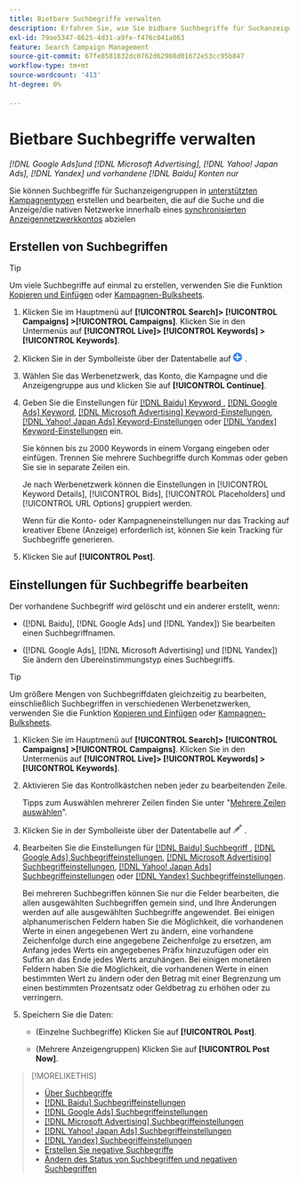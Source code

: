 ```yaml
---
title: Bietbare Suchbegriffe verwalten
description: Erfahren Sie, wie Sie bidbare Suchbegriffe für Suchanzeigengruppen erstellen und verwalten.
exl-id: 79ae5347-8625-4d31-a9fe-f476c041a063
feature: Search Campaign Management
source-git-commit: 67fe8581832dc0762d62908d01672e53cc95b847
workflow-type: tm+mt
source-wordcount: '413'
ht-degree: 0%

---
```


# Bietbare Suchbegriffe verwalten

*[!DNL Google Ads]und [!DNL Microsoft Advertising], [!DNL Yahoo! Japan Ads], [!DNL Yandex] und vorhandene [!DNL Baidu] Konten nur*

Sie können Suchbegriffe für Suchanzeigengruppen in [unterstützten Kampagnentypen](/help/search-social-commerce/introduction/supported-inventory.md) erstellen und bearbeiten, die auf die Suche und die Anzeige/die nativen Netzwerke innerhalb eines [synchronisierten Anzeigennetzwerkkontos](/help/search-social-commerce/campaign-management/accounts/ad-network-account-about.md) abzielen

## Erstellen von Suchbegriffen

>[!TIP]
>
>Um viele Suchbegriffe auf einmal zu erstellen, verwenden Sie die Funktion [Kopieren und Einfügen](/help/search-social-commerce/campaign-management/campaigns/copy-paste.md) oder [Kampagnen-Bulksheets](/help/search-social-commerce/campaign-management/bulksheets/bulksheet-about.md).

1. Klicken Sie im Hauptmenü auf **[!UICONTROL Search]> [!UICONTROL Campaigns] >[!UICONTROL Campaigns]**. Klicken Sie in den Untermenüs auf **[!UICONTROL Live]> [!UICONTROL Keywords] >[!UICONTROL Keywords]**.

1. Klicken Sie in der Symbolleiste über der Datentabelle auf ![Erstellen](/help/search-social-commerce/assets/add.png "Erstellen") .

1. Wählen Sie das Werbenetzwerk, das Konto, die Kampagne und die Anzeigengruppe aus und klicken Sie auf **[!UICONTROL Continue]**.

1. Geben Sie die Einstellungen für [[!DNL Baidu] Keyword ](keyword-settings-baidu.md), [[!DNL Google Ads] Keyword](keyword-settings-google.md), [[!DNL Microsoft Advertising] Keyword-Einstellungen](keyword-settings-microsoft.md), [[!DNL Yahoo! Japan Ads] Keyword-Einstellungen](keyword-settings-yahoo-japan.md) oder [[!DNL Yandex] Keyword-Einstellungen](keyword-settings-yandex.md) ein.

   Sie können bis zu 2000 Keywords in einem Vorgang eingeben oder einfügen. Trennen Sie mehrere Suchbegriffe durch Kommas oder geben Sie sie in separate Zeilen ein.

   Je nach Werbenetzwerk können die Einstellungen in [!UICONTROL Keyword Details], [!UICONTROL Bids], [!UICONTROL Placeholders] und [!UICONTROL URL Options] gruppiert werden.

   Wenn für die Konto- oder Kampagneneinstellungen nur das Tracking auf kreativer Ebene (Anzeige) erforderlich ist, können Sie kein Tracking für Suchbegriffe generieren.

1. Klicken Sie auf **[!UICONTROL Post]**.

## Einstellungen für Suchbegriffe bearbeiten

Der vorhandene Suchbegriff wird gelöscht und ein anderer erstellt, wenn:

* ([!DNL Baidu], [!DNL Google Ads] und [!DNL Yandex]) Sie bearbeiten einen Suchbegriffnamen.

* ([!DNL Google Ads], [!DNL Microsoft Advertising] und [!DNL Yandex]) Sie ändern den Übereinstimmungstyp eines Suchbegriffs.

>[!TIP]
>
>Um größere Mengen von Suchbegriffdaten gleichzeitig zu bearbeiten, einschließlich Suchbegriffen in verschiedenen Werbenetzwerken, verwenden Sie die Funktion [Kopieren und Einfügen](/help/search-social-commerce/campaign-management/campaigns/copy-paste.md) oder [Kampagnen-Bulksheets](/help/search-social-commerce/campaign-management/bulksheets/bulksheet-about.md).

1. Klicken Sie im Hauptmenü auf **[!UICONTROL Search]> [!UICONTROL Campaigns] >[!UICONTROL Campaigns]**. Klicken Sie in den Untermenüs auf **[!UICONTROL Live]> [!UICONTROL Keywords] >[!UICONTROL Keywords]**.

1. Aktivieren Sie das Kontrollkästchen neben jeder zu bearbeitenden Zeile.

   Tipps zum Auswählen mehrerer Zeilen finden Sie unter &quot;[Mehrere Zeilen auswählen](/help/search-social-commerce/common-tasks/navigation-editing-selection/multiple-rows-select.md)&quot;.

1. Klicken Sie in der Symbolleiste über der Datentabelle auf ![Bearbeiten](/help/search-social-commerce/assets/edit.png "Bearbeiten") .

1. Bearbeiten Sie die Einstellungen für [[!DNL Baidu] Suchbegriff ](keyword-settings-baidu.md), [[!DNL Google Ads] Suchbegriffeinstellungen](keyword-settings-google.md), [[!DNL Microsoft Advertising] Suchbegriffeinstellungen](keyword-settings-microsoft.md), [[!DNL Yahoo! Japan Ads] Suchbegriffeinstellungen](keyword-settings-yahoo-japan.md) oder [[!DNL Yandex] Suchbegriffeinstellungen](keyword-settings-yandex.md).

   Bei mehreren Suchbegriffen können Sie nur die Felder bearbeiten, die allen ausgewählten Suchbegriffen gemein sind, und Ihre Änderungen werden auf alle ausgewählten Suchbegriffe angewendet. Bei einigen alphanumerischen Feldern haben Sie die Möglichkeit, die vorhandenen Werte in einen angegebenen Wert zu ändern, eine vorhandene Zeichenfolge durch eine angegebene Zeichenfolge zu ersetzen, am Anfang jedes Werts ein angegebenes Präfix hinzuzufügen oder ein Suffix an das Ende jedes Werts anzuhängen. Bei einigen monetären Feldern haben Sie die Möglichkeit, die vorhandenen Werte in einen bestimmten Wert zu ändern oder den Betrag mit einer Begrenzung um einen bestimmten Prozentsatz oder Geldbetrag zu erhöhen oder zu verringern.

1. Speichern Sie die Daten:

   * (Einzelne Suchbegriffe) Klicken Sie auf **[!UICONTROL Post]**.

   * (Mehrere Anzeigengruppen) Klicken Sie auf **[!UICONTROL Post Now]**.

>[!MORELIKETHIS]
>
>* [Über Suchbegriffe](keyword-about.md)
>* [[!DNL Baidu] Suchbegriffeinstellungen](keyword-settings-baidu.md)
>* [[!DNL Google Ads] Suchbegriffeinstellungen](keyword-settings-google.md)
>* [[!DNL Microsoft Advertising] Suchbegriffeinstellungen](keyword-settings-microsoft.md)
>* [[!DNL Yahoo! Japan Ads] Suchbegriffeinstellungen](keyword-settings-yahoo-japan.md)
>* [[!DNL Yandex] Suchbegriffeinstellungen](keyword-settings-yandex.md)
>* [Erstellen Sie negative Suchbegriffe](/help/search-social-commerce/campaign-management/campaigns/keyword-negative-create.md)
>* [Ändern des Status von Suchbegriffen und negativen Suchbegriffen](keyword-status-edit.md)
